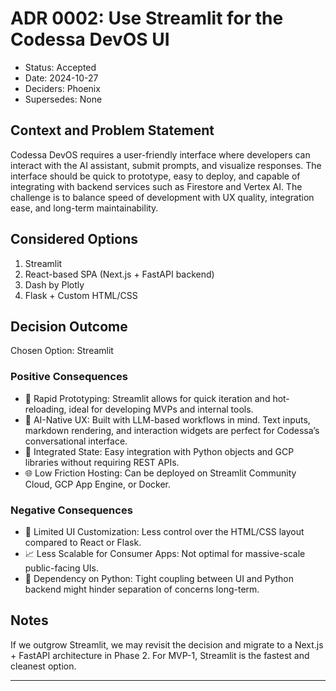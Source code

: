 # ADR 0002: Use Streamlit for the Codessa DevOS UI

- Status: Accepted
- Date: 2024-10-27
- Deciders: Phoenix
- Supersedes: None

## Context and Problem Statement

Codessa DevOS requires a user-friendly interface where developers can interact with the AI assistant, submit prompts, and visualize responses. The interface should be quick to prototype, easy to deploy, and capable of integrating with backend services such as Firestore and Vertex AI. The challenge is to balance speed of development with UX quality, integration ease, and long-term maintainability.

## Considered Options

1. Streamlit
2. React-based SPA (Next.js + FastAPI backend)
3. Dash by Plotly
4. Flask + Custom HTML/CSS

## Decision Outcome

Chosen Option: Streamlit

### Positive Consequences

- 🧪 Rapid Prototyping: Streamlit allows for quick iteration and hot-reloading, ideal for developing MVPs and internal tools.
- 🧠 AI-Native UX: Built with LLM-based workflows in mind. Text inputs, markdown rendering, and interaction widgets are perfect for Codessa’s conversational interface.
- 🔌 Integrated State: Easy integration with Python objects and GCP libraries without requiring REST APIs.
- 🌐 Low Friction Hosting: Can be deployed on Streamlit Community Cloud, GCP App Engine, or Docker.

### Negative Consequences

- 🧱 Limited UI Customization: Less control over the HTML/CSS layout compared to React or Flask.
- 📈 Less Scalable for Consumer Apps: Not optimal for massive-scale public-facing UIs.
- 🔄 Dependency on Python: Tight coupling between UI and Python backend might hinder separation of concerns long-term.

## Notes

If we outgrow Streamlit, we may revisit the decision and migrate to a Next.js + FastAPI architecture in Phase 2. For MVP-1, Streamlit is the fastest and cleanest option.

---
